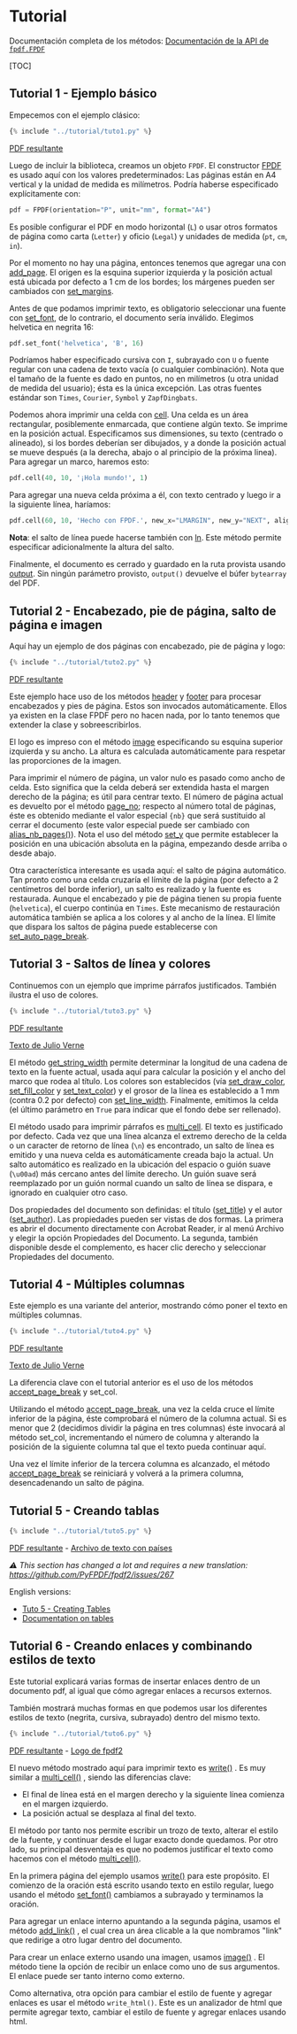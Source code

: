 # Tutorial #

Documentación completa de los métodos: [Documentación de la API de `fpdf.FPDF`](https://pyfpdf.github.io/fpdf2/fpdf/fpdf.html#fpdf.fpdf.FPDF)

[TOC]

## Tutorial 1 - Ejemplo básico ##

Empecemos con el ejemplo clásico: 

```python
{% include "../tutorial/tuto1.py" %}
```

[PDF resultante](https://github.com/PyFPDF/fpdf2/raw/master/tutorial/tuto1.pdf)

Luego de incluir la biblioteca, creamos un objeto `FPDF`. El constructor 
[FPDF](fpdf/fpdf.html#fpdf.fpdf.FPDF) es usado aquí con los valores predeterminados: 
Las páginas están en A4 vertical y la unidad de medida es milímetros.
Podría haberse especificado explícitamente con: 

```python
pdf = FPDF(orientation="P", unit="mm", format="A4")
```

Es posible configurar el PDF en modo horizontal (`L`) o usar otros formatos de página 
como carta (`Letter`) y oficio (`Legal`) y unidades de medida (`pt`, `cm`, `in`).

Por el momento no hay una página, entonces tenemos que agregar una con 
[add_page](fpdf/fpdf.html#fpdf.fpdf.FPDF.add_page). El origen es la esquina superior izquierda y la 
posición actual está ubicada por defecto a 1 cm de los bordes; los márgenes pueden 
ser cambiados con [set_margins](fpdf/fpdf.html#fpdf.fpdf.FPDF.set_margins). 

Antes de que podamos imprimir texto, es obligatorio seleccionar una fuente con 
[set_font](fpdf/fpdf.html#fpdf.fpdf.FPDF.set_font), de lo contrario, el documento sería inválido. 
Elegimos helvetica en negrita 16: 

```python
pdf.set_font('helvetica', 'B', 16)
```

Podríamos haber especificado cursiva con `I`, subrayado con `U` o fuente regular 
con una cadena de texto vacía (o cualquier combinación). Nota que el tamaño de la fuente es dado en 
puntos, no en milímetros (u otra unidad de medida del usuario); ésta es la única excepción. 
Las otras fuentes estándar son `Times`, `Courier`, `Symbol` y `ZapfDingbats`. 

Podemos ahora imprimir una celda con [cell](fpdf/fpdf.html#fpdf.fpdf.FPDF.cell). Una celda es un área 
rectangular, posiblemente enmarcada, que contiene algún texto. Se imprime en la posición 
actual. Especificamos sus dimensiones, su texto (centrado o alineado), si los bordes 
deberían ser dibujados, y a donde la posición actual se mueve después (a la derecha, 
abajo o al principio de la próxima linea). Para agregar un marco, haremos esto: 

```python
pdf.cell(40, 10, '¡Hola mundo!', 1)
```

Para agregar una nueva celda próxima a él, con texto centrado y luego ir a la siguiente línea, 
haríamos: 

```python
pdf.cell(60, 10, 'Hecho con FPDF.', new_x="LMARGIN", new_y="NEXT", align='C')
```

**Nota**: el salto de línea puede hacerse también con [ln](fpdf/fpdf.html#fpdf.fpdf.FPDF.ln). Este 
método permite especificar adicionalmente la altura del salto. 

Finalmente, el documento es cerrado y guardado en la ruta provista usando 
[output](fpdf/fpdf.html#fpdf.fpdf.FPDF.output). Sin ningún parámetro provisto, `output()` 
devuelve el búfer `bytearray` del PDF.

## Tutorial 2 - Encabezado, pie de página, salto de página e imagen ##

Aquí hay un ejemplo de dos páginas con encabezado, pie de página y logo: 

```python
{% include "../tutorial/tuto2.py" %}
```

[PDF resultante](https://github.com/PyFPDF/fpdf2/raw/master/tutorial/tuto2.pdf)

Este ejemplo hace uso de los métodos [header](fpdf/fpdf.html#fpdf.fpdf.FPDF.header) y 
[footer](fpdf/fpdf.html#fpdf.fpdf.FPDF.footer) para procesar encabezados y pies de página. Estos 
son invocados automáticamente. Ellos ya existen en la clase FPDF pero no hacen nada, 
por lo tanto tenemos que extender la clase y sobreescribirlos. 

El logo es impreso con el método [image](fpdf/fpdf.html#fpdf.fpdf.FPDF.image) especificando 
su esquina superior izquierda y su ancho. La altura es calculada automáticamente para 
respetar las proporciones de la imagen. 

Para imprimir el número de página, un valor nulo es pasado como ancho de celda. Esto significa 
que la celda deberá ser extendida hasta el margen derecho de la página; es útil para 
centrar texto. El número de página actual es devuelto por el método 
[page_no](fpdf/fpdf.html#fpdf.fpdf.FPDF.page_no); respecto 
al número total de páginas, éste es obtenido mediante el valor especial `{nb}` 
que será sustituido al cerrar el documento (este valor especial puede ser cambiado con 
[alias_nb_pages()](fpdf/fpdf.html#fpdf.fpdf.FPDF.alias_nb_pages)). 
Nota el uso del método [set_y](fpdf/fpdf.html#fpdf.fpdf.FPDF.set_y) que permite establecer 
la posición en una ubicación absoluta en la página, empezando desde arriba o desde 
abajo. 

Otra característica interesante es usada aquí: el salto de página automático. Tan pronto 
como una celda cruzaría el límite de la página (por defecto a 2 centímetros del borde 
inferior), un salto es realizado y la fuente es restaurada. Aunque el encabezado y 
pie de página tienen su propia fuente (`helvetica`), el cuerpo continúa en `Times`. 
Este mecanismo de restauración automática también se aplica a los colores y al ancho de la línea. 
El límite que dispara los saltos de página puede establecerse con 
[set_auto_page_break](fpdf/fpdf.html#fpdf.fpdf.FPDF.set_auto_page_break).


## Tutorial 3 - Saltos de línea y colores ##

Continuemos con un ejemplo que imprime párrafos justificados. También 
ilustra el uso de colores.

```python
{% include "../tutorial/tuto3.py" %}
```

[PDF resultante](https://github.com/PyFPDF/fpdf2/raw/master/tutorial/tuto3.pdf)

[Texto de Julio Verne](https://github.com/PyFPDF/fpdf2/raw/master/tutorial/20k_c1.txt)

El método [get_string_width](fpdf/fpdf.html#fpdf.fpdf.FPDF.get_string_width) permite determinar 
la longitud de una cadena de texto en la fuente actual, usada aquí para calcular la 
posición y el ancho del marco que rodea al título. Los colores son establecidos 
(vía [set_draw_color](fpdf/fpdf.html#fpdf.fpdf.FPDF.set_draw_color), 
[set_fill_color](fpdf/fpdf.html#fpdf.fpdf.FPDF.set_fill_color) y 
[set_text_color](fpdf/fpdf.html#fpdf.fpdf.FPDF.set_text_color)) y el grosor de la línea es establecido 
a 1 mm (contra 0.2 por defecto) con 
[set_line_width](fpdf/fpdf.html#fpdf.fpdf.FPDF.set_line_width). Finalmente, emitimos la celda (el 
último parámetro en `True` para indicar que el fondo debe ser rellenado). 

El método usado para imprimir párrafos es [multi_cell](fpdf/fpdf.html#fpdf.fpdf.FPDF.multi_cell). El texto es justificado por defecto. 
Cada vez que una línea alcanza el extremo derecho de la celda o un caracter de retorno de línea (`\n`) es encontrado, 
un salto de línea es emitido y una nueva celda es automáticamente creada bajo la actual. 
Un salto automático es realizado en la ubicación del espacio o guión suave (`\u00ad`) más cercano antes del límite derecho.
Un guión suave será reemplazado por un guión normal cuando un salto de línea se dispara, e ignorado en cualquier otro caso.

Dos propiedades del documento son definidas: el título 
([set_title](fpdf/fpdf.html#fpdf.fpdf.FPDF.set_title)) y el autor 
([set_author](fpdf/fpdf.html#fpdf.fpdf.FPDF.set_author)). Las propiedades pueden ser vistas de dos formas. 
La primera es abrir el documento directamente con Acrobat Reader, ir al menú Archivo 
y elegir la opción Propiedades del Documento. La segunda, también disponible desde el 
complemento, es hacer clic derecho y seleccionar Propiedades del documento.

## Tutorial 4 - Múltiples columnas ##

Este ejemplo es una variante del anterior, mostrando cómo poner el texto en múltiples columnas.

```python
{% include "../tutorial/tuto4.py" %}
```

[PDF resultante](https://github.com/PyFPDF/fpdf2/raw/master/tutorial/tuto4.pdf)

[Texto de Julio Verne](https://github.com/PyFPDF/fpdf2/raw/master/tutorial/20k_c1.txt)

La diferencia clave con el tutorial anterior es el uso de los métodos 
[accept_page_break](fpdf/fpdf.html#fpdf.fpdf.FPDF.accept_page_break) y set_col.

Utilizando el método [accept_page_break](fpdf/fpdf.html#fpdf.fpdf.FPDF.accept_page_break), una vez 
la celda cruce el límite inferior de la página, éste comprobará el número de la columna actual. Si 
es menor que 2 (decidimos dividir la página en tres columnas) éste invocará al método set_col, 
incrementando el número de columna y alterando la posición de la siguiente columna tal que el texto pueda continuar aquí.

Una vez el límite inferior de la tercera columna es alcanzado, el 
método [accept_page_break](fpdf/fpdf.html#fpdf.fpdf.FPDF.accept_page_break) se reiniciará y 
volverá a la primera columna, desencadenando un salto de página.

## Tutorial 5 - Creando tablas ##

```python
{% include "../tutorial/tuto5.py" %}
```

[PDF resultante](https://github.com/PyFPDF/fpdf2/raw/master/tutorial/tuto5.pdf) -
[Archivo de texto con países](https://github.com/PyFPDF/fpdf2/raw/master/tutorial/countries.txt)

_⚠️ This section has changed a lot and requires a new translation: <https://github.com/PyFPDF/fpdf2/issues/267>_

English versions:

* [Tuto 5 - Creating Tables](https://pyfpdf.github.io/fpdf2/Tutorial.html#tuto-5-creating-tables)
* [Documentation on tables](https://pyfpdf.github.io/fpdf2/Tables.html)

## Tutorial 6 - Creando enlaces y combinando estilos de texto ##

Este tutorial explicará varias formas de insertar enlaces dentro de un documento pdf, 
al igual que cómo agregar enlaces a recursos externos.

También mostrará muchas formas en que podemos usar los diferentes estilos de texto 
(negrita, cursiva, subrayado) dentro del mismo texto.

```python
{% include "../tutorial/tuto6.py" %}
```

[PDF resultante](https://github.com/PyFPDF/fpdf2/raw/master/tutorial/tuto6.pdf) -
[Logo de fpdf2](https://raw.githubusercontent.com/PyFPDF/fpdf2/master/docs/fpdf2-logo.png)

El nuevo método mostrado aquí para imprimir texto es
 [write()](https://pyfpdf.github.io/fpdf2/fpdf/fpdf.html#fpdf.fpdf.FPDF.write)
. Es muy similar a
 [multi_cell()](https://pyfpdf.github.io/fpdf2/fpdf/fpdf.html#fpdf.fpdf.FPDF.multi_cell)
, siendo las diferencias clave:
 
 - El final de línea está en el margen derecho y la siguiente línea comienza en el margen
  izquierdo.
 - La posición actual se desplaza al final del texto.

El método por tanto nos permite escribir un trozo de texto, alterar el estilo de la fuente,
 y continuar desde el lugar exacto donde quedamos.
Por otro lado, su principal desventaja es que no podemos justificar el texto como
 hacemos con el
 método
 [multi_cell()](https://pyfpdf.github.io/fpdf2/fpdf/fpdf.html#fpdf.fpdf.FPDF.multi_cell).

En la primera página del ejemplo usamos
 [write()](https://pyfpdf.github.io/fpdf2/fpdf/fpdf.html#fpdf.fpdf.FPDF.write)
 para este propósito. El comienzo de la oración está escrito usando texto en estilo
 regular, luego usando el método
 [set_font()](https://pyfpdf.github.io/fpdf2/fpdf/fpdf.html#fpdf.fpdf.FPDF.set_font)
 cambiamos a subrayado y terminamos la oración.

Para agregar un enlace interno apuntando a la segunda página, usamos el método
 [add_link()](https://pyfpdf.github.io/fpdf2/fpdf/fpdf.html#fpdf.fpdf.FPDF.add_link)
, el cual crea un área clicable a la que nombramos "link" que redirige a
 otro lugar dentro del documento.

Para crear un enlace externo usando una imagen, usamos
 [image()](https://pyfpdf.github.io/fpdf2/fpdf/fpdf.html#fpdf.fpdf.FPDF.image)
. El método tiene la
 opción de recibir un enlace como uno de sus argumentos. El enlace puede ser tanto interno
 como externo.

Como alternativa, otra opción para cambiar el estilo de fuente y agregar enlaces es
 usar el método `write_html()`. Este es un analizador de html que permite agregar texto,
 cambiar el estilo de fuente y agregar enlaces usando html.
